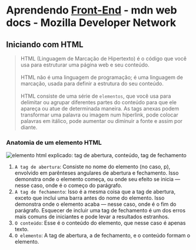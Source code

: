 # Aprendendo [Front-End](https://developer.mozilla.org/pt-BR/docs/Learn/Getting_started_with_the_web) - mdn web docs - Mozilla Developer Network

## Iniciando com HTML

> HTML (Linguagem de Marcação de Hipertexto) é o código que você usa para estruturar uma página web e seu conteúdo.<br><br>
> HTML não é uma linguagem de programação; é uma linguagem de marcação, usada para definir a estrutura do seu conteúdo.<br><br>
> HTML consiste de uma série de `elementos`, que você usa para delimitar ou agrupar diferentes partes do conteúdo para que ele apareça ou atue de determinada maneira. As tags anexas podem transformar uma palavra ou imagem num hiperlink, pode colocar palavras em itálico, pode aumentar ou diminuir a fonte e assim por diante.

### Anatomia de um elemento HTML
![elemento html explicado: tag de abertura, conteúdo, tag de fechamento](https://developer.mozilla.org/pt-BR/docs/Learn/Getting_started_with_the_web/HTML_basics/gato-rabujento-pequeno.png)

1. `A tag de abertura`: Consiste no nome do elemento (no caso, p), envolvido em parênteses angulares de abertura e fechamento. Isso demonstra onde o elemento começa, ou onde seu efeito se inicia — nesse caso, onde é o começo do parágrafo.
2. `A tag de fechamento`: Isso é a mesma coisa que a tag de abertura, exceto que inclui uma barra antes do nome do elemento. Isso demonstra onde o elemento acaba — nesse caso, onde é o fim do parágrafo. Esquecer de incluir uma tag de fechamento é um dos erros mais comuns de iniciantes e pode levar a resultados estranhos.
3. `O conteúdo`: Esse é o conteúdo do elemento, que nesse caso é apenas texto.
4. `O elemento`: A tag de abertura, a de fechamento, e o conteúdo formam o elemento.
